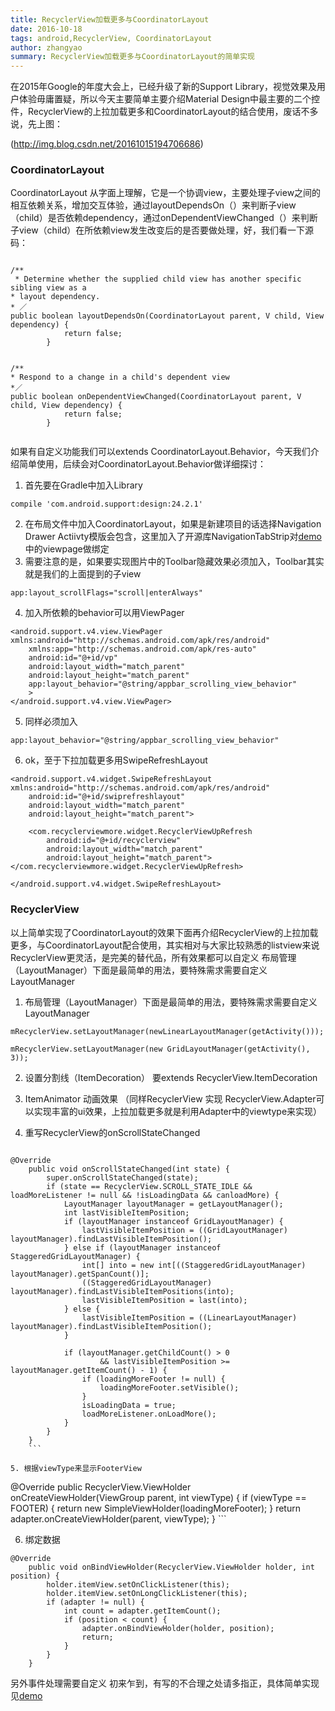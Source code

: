 ```yaml
---
title: RecyclerView加载更多与CoordinatorLayout
date: 2016-10-18
tags: android,RecyclerView, CoordinatorLayout
author: zhangyao
summary: RecyclerView加载更多与CoordinatorLayout的简单实现
---
```


在2015年Google的年度大会上，已经升级了新的Support Library，视觉效果及用户体验毋庸置疑，所以今天主要简单主要介绍Material Design中最主要的二个控件，RecyclerView的上拉加载更多和CoordinatorLayout的结合使用，废话不多说，先上图：

(http://img.blog.csdn.net/20161015194706686)

### CoordinatorLayout

CoordinatorLayout 从字面上理解，它是一个协调view，主要处理子view之间的相互依赖关系，增加交互体验，通过layoutDependsOn（）来判断子view（child）是否依赖dependency，通过onDependentViewChanged（）来判断子view（child）在所依赖view发生改变后的是否要做处理，好，我们看一下源码：

```

/**
 * Determine whether the supplied child view has another specific sibling view as a
* layout dependency.
* ／
public boolean layoutDependsOn(CoordinatorLayout parent, V child, View dependency) {
            return false;
        }


/**
* Respond to a change in a child's dependent view
*／
public boolean onDependentViewChanged(CoordinatorLayout parent, V child, View dependency) {
            return false;
        }
        
```

如果有自定义功能我们可以extends CoordinatorLayout.Behavior，今天我们介绍简单使用，后续会对CoordinatorLayout.Behavior做详细探讨：

1. 首先要在Gradle中加入Library
```
compile 'com.android.support:design:24.2.1'
```

2. 在布局文件中加入CoordinatorLayout，如果是新建项目的话选择Navigation Drawer Actiivty模版会包含，这里加入了开源库NavigationTabStrip对[demo](https://github.com/zhangyao0328/RecyclerViewMore)中的viewpage做绑定
3. 需要注意的是，如果要实现图片中的Toolbar隐藏效果必须加入，Toolbar其实就是我们的上面提到的子view
```
app:layout_scrollFlags="scroll|enterAlways"
```

4. 加入所依赖的behavior可以用ViewPager
```
<android.support.v4.view.ViewPager xmlns:android="http://schemas.android.com/apk/res/android"
    xmlns:app="http://schemas.android.com/apk/res-auto"
    android:id="@+id/vp"
    android:layout_width="match_parent"
    android:layout_height="match_parent"
    app:layout_behavior="@string/appbar_scrolling_view_behavior"
    >
</android.support.v4.view.ViewPager>
```

5. 同样必须加入
```
app:layout_behavior="@string/appbar_scrolling_view_behavior"
```

6. ok，至于下拉加载更多用SwipeRefreshLayout
```
<android.support.v4.widget.SwipeRefreshLayout xmlns:android="http://schemas.android.com/apk/res/android"
    android:id="@+id/swiprefreshlayout"
    android:layout_width="match_parent"
    android:layout_height="match_parent">

    <com.recyclerviewmore.widget.RecyclerViewUpRefresh
        android:id="@+id/recyclerview"
        android:layout_width="match_parent"
        android:layout_height="match_parent"></com.recyclerviewmore.widget.RecyclerViewUpRefresh>

</android.support.v4.widget.SwipeRefreshLayout>
```

### RecyclerView

以上简单实现了CoordinatorLayout的效果下面再介绍RecyclerView的上拉加载更多，与CoordinatorLayout配合使用，其实相对与大家比较熟悉的listview来说RecyclerView更灵活，是完美的替代品，所有效果都可以自定义 布局管理（LayoutManager）下面是最简单的用法，要特殊需求需要自定义LayoutManager

1. 布局管理（LayoutManager）下面是最简单的用法，要特殊需求需要自定义LayoutManager
```
mRecyclerView.setLayoutManager(newLinearLayoutManager(getActivity()));

mRecyclerView.setLayoutManager(new GridLayoutManager(getActivity(), 3));
```

2. 设置分割线（ItemDecoration） 要extends RecyclerView.ItemDecoration
3. ItemAnimator 动画效果
 （同样RecyclerView 实现 RecyclerView.Adapter可以实现丰富的ui效果，上拉加载更多就是利用Adapter中的viewtype来实现）

4. 重写RecyclerView的onScrollStateChanged
```

@Override
    public void onScrollStateChanged(int state) {
        super.onScrollStateChanged(state);
        if (state == RecyclerView.SCROLL_STATE_IDLE && loadMoreListener != null && !isLoadingData && canloadMore) {
            LayoutManager layoutManager = getLayoutManager();
            int lastVisibleItemPosition;
            if (layoutManager instanceof GridLayoutManager) {
                lastVisibleItemPosition = ((GridLayoutManager) layoutManager).findLastVisibleItemPosition();
            } else if (layoutManager instanceof StaggeredGridLayoutManager) {
                int[] into = new int[((StaggeredGridLayoutManager) layoutManager).getSpanCount()];
                ((StaggeredGridLayoutManager) layoutManager).findLastVisibleItemPositions(into);
                lastVisibleItemPosition = last(into);
            } else {
                lastVisibleItemPosition = ((LinearLayoutManager) layoutManager).findLastVisibleItemPosition();
            }

            if (layoutManager.getChildCount() > 0
                    && lastVisibleItemPosition >= layoutManager.getItemCount() - 1) {
                if (loadingMoreFooter != null) {
                    loadingMoreFooter.setVisible();
                }
                isLoadingData = true;
                loadMoreListener.onLoadMore();
            }
        }
    }
    ```

5. 根据viewType来显示FooterView
```
 @Override
    public RecyclerView.ViewHolder onCreateViewHolder(ViewGroup parent, int viewType) {
        if (viewType == FOOTER) {
            return new SimpleViewHolder(loadingMoreFooter);
        }
        return adapter.onCreateViewHolder(parent, viewType);
    }
    ```

6. 绑定数据
```
@Override
    public void onBindViewHolder(RecyclerView.ViewHolder holder, int position) {
        holder.itemView.setOnClickListener(this);
        holder.itemView.setOnLongClickListener(this);
        if (adapter != null) {
            int count = adapter.getItemCount();
            if (position < count) {
                adapter.onBindViewHolder(holder, position);
                return;
            }
        }
    }
```

另外事件处理需要自定义 初来乍到，有写的不合理之处请多指正，具体简单实现见[demo](https://github.com/zhangyao0328/RecyclerViewMore)
